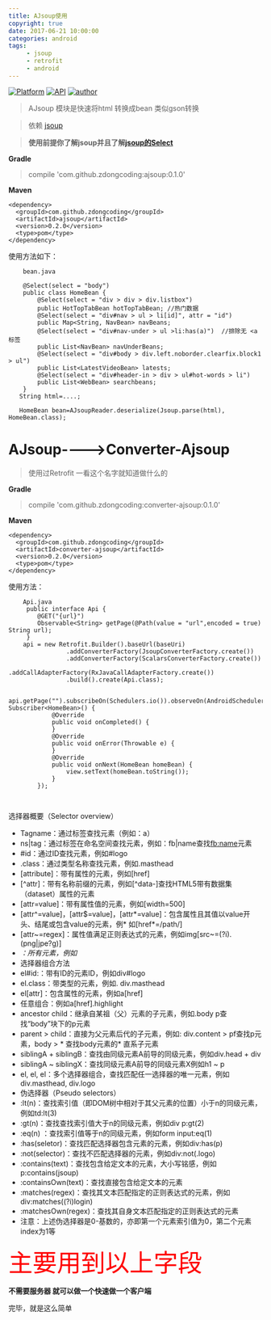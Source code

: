 ```yaml
---
title: AJsoup使用
copyright: true
date: 2017-06-21 10:00:00
categories: android
tags: 
     - jsoup
     - retrofit
     - android
---
```

    
[![Platform](https://img.shields.io/badge/platform-Android-yellow.svg)](https://www.android.com)
[![API](https://img.shields.io/badge/API-14%2B-brightgreen.svg?style=flat)](https://android-arsenal.com/api?level=14)
[![author](https://img.shields.io/badge/%E4%BD%9C%E8%80%85-zoudong-blue.svg)](https://github.com/zdongcoding)

> AJsoup 模块是快速将html 转换成bean  类似gson转换 

> 依赖 [jsoup](https://github.com/jhy/jsoup)

> **使用前提你了解jsoup并且了解[jsoup的Select](https://jsoup.org/apidocs/index.html?org/jsoup/select/Selector.html)**

**Gradle**
>  compile 'com.github.zdongcoding:ajsoup:0.1.0'

**Maven**
```
<dependency>
  <groupId>com.github.zdongcoding</groupId>
  <artifactId>ajsoup</artifactId>
  <version>0.2.0</version>
  <type>pom</type>
</dependency>
```
<!-- more -->
使用方法如下：
```
    bean.java

    @Select(select = "body")
    public class HomeBean {
        @Select(select = "div > div > div.listbox")
        public HotTopTabBean hotTopTabBean; //热门数据
        @Select(select = "div#nav > ul > li[id]", attr = "id")
        public Map<String, NavBean> navBeans;
        @Select(select = "div#nav-under > ul >li:has(a)")  //排除无 <a 标签
        public List<NavBean> navUnderBeans;
        @Select(select = "div#body > div.left.noborder.clearfix.block1 > ul")
        public List<LatestVideoBean> latests;
        @Select(select = "div#header-in > div > ul#hot-words > li")
        public List<WebBean> searchbeans;
    }
   String html=....;

   HomeBean bean=AJsoupReader.deserialize(Jsoup.parse(html), HomeBean.class);

```

# AJsoup---->Converter-Ajsoup   

> 使用过Retrofit  一看这个名字就知道做什么的

**Gradle**
> compile 'com.github.zdongcoding:converter-ajsoup:0.1.0'

**Maven**
```
<dependency>
  <groupId>com.github.zdongcoding</groupId>
  <artifactId>converter-ajsoup</artifactId>
  <version>0.2.0</version>
  <type>pom</type>
</dependency>
```

使用方法：
```  
    Api.java
     public interface Api {
        @GET("{url}")
        Observable<String> getPage(@Path(value = "url",encoded = true) String url);
     }
    api = new Retrofit.Builder().baseUrl(baseUri)
                .addConverterFactory(JsoupConverterFactory.create())
                .addConverterFactory(ScalarsConverterFactory.create())
                .addCallAdapterFactory(RxJavaCallAdapterFactory.create())
                .build().create(Api.class);
    
    api.getPage("").subscribeOn(Schedulers.io()).observeOn(AndroidSchedulers.mainThread()).subscribe(new Subscriber<HomeBean>() {
            @Override
            public void onCompleted() {
            }
            @Override
            public void onError(Throwable e) {
            }
            @Override
            public void onNext(HomeBean homeBean) {
                view.setText(homeBean.toString());
            }
        });

    
```
选择器概要（Selector overview）
* Tagname：通过标签查找元素（例如：a）
* ns|tag：通过标签在命名空间查找元素，例如：fb|name查找<fb:name>元素
* #id：通过ID查找元素，例如#logo
* .class：通过类型名称查找元素，例如.masthead
* [attribute]：带有属性的元素，例如[href]
* [^attr]：带有名称前缀的元素，例如[^data-]查找HTML5带有数据集（dataset）属性的元素
* [attr=value]：带有属性值的元素，例如[width=500]
* [attr^=value]，[attr$=value]，[attr*=value]：包含属性且其值以value开头、结尾或包含value的元素，例* 如[href*=/path/]
* [attr~=regex]：属性值满足正则表达式的元素，例如img[src~=(?i)\.(png|jpe?g)]
* *：所有元素，例如*
* 选择器组合方法
* el#id:：带有ID的元素ID，例如div#logo
* el.class：带类型的元素，例如. div.masthead
* el[attr]：包含属性的元素，例如a[href]
* 任意组合：例如a[href].highlight
* ancestor child：继承自某祖（父）元素的子元素，例如.body p查找“body”块下的p元素
* parent > child：直接为父元素后代的子元素，例如: div.content > pf查找p元素，body > * 查找body元素的* 直系子元素
* siblingA + siblingB：查找由同级元素A前导的同级元素，例如div.head + div
* siblingA ~ siblingX：查找同级元素A前导的同级元素X例如h1 ~ p
* el, el, el：多个选择器组合，查找匹配任一选择器的唯一元素，例如div.masthead, div.logo
* 伪选择器（Pseudo selectors）
* :lt(n)：查找索引值（即DOM树中相对于其父元素的位置）小于n的同级元素，例如td:lt(3)
* :gt(n)：查找查找索引值大于n的同级元素，例如div p:gt(2)
* :eq(n) ：查找索引值等于n的同级元素，例如form input:eq(1)
* :has(seletor)：查找匹配选择器包含元素的元素，例如div:has(p)
* :not(selector)：查找不匹配选择器的元素，例如div:not(.logo)
* :contains(text)：查找包含给定文本的元素，大小写铭感，例如p:contains(jsoup)
* :containsOwn(text)：查找直接包含给定文本的元素
* :matches(regex)：查找其文本匹配指定的正则表达式的元素，例如div:matches((?i)login)
* :matchesOwn(regex)：查找其自身文本匹配指定的正则表达式的元素
* 注意：上述伪选择器是0-基数的，亦即第一个元素索引值为0，第二个元素index为1等

<font color=#ff0000 size=12 face="黑体">主要用到以上字段</font>

**不需要服务器 就可以做一个快速做一个客户端**

完毕，就是这么简单
